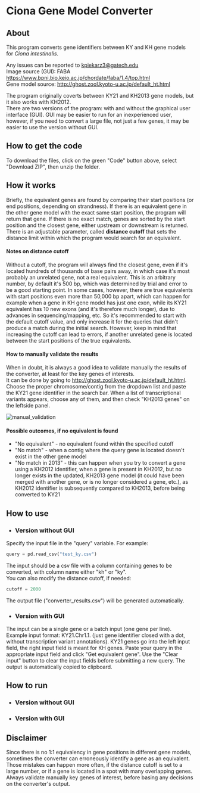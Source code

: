 # Ciona Gene Model Converter

## About

This program converts gene identifiers between KY and KH gene models for _Ciona intestinalis_.  

Any issues can be reported to kpiekarz3@gatech.edu  
Image source (GUI): FABA https://www.bpni.bio.keio.ac.jp/chordate/faba/1.4/top.html  
Gene model source: http://ghost.zool.kyoto-u.ac.jp/default_ht.html  

The program originally coverts between KY21 and KH2013 gene models, but it also works with KH2012.  
There are two versions of the program: with and without the graphical user interface (GUI). GUI may be easier to run for an inexperienced user,
however, if you need to convert a large file, not just a few genes, it may be easier to use the version without GUI.

## How to get the code

To download the files, click on the green "Code" button above, select "Download ZIP", then unzip the folder.  

## How it works

Briefly, the equivalent genes are found by comparing their start positions (or end positions, depending on strandness). If there is an equivalent gene in the other gene model with the exact same start position, the program will return that gene. If there is no exact match, genes are sorted by the start position and the closest gene, either upstream or downstream is returned. There is an adjustable parameter, called **distance cutoff** that sets the distance limit within which the program would search for an equivalent. 
#### Notes on distance cutoff
Without a cutoff, the program will always find the closest gene, even if it's located hundreds of thousands of base pairs away, in which case it's most probably an unrelated gene, not a real equivalent. This is an arbitrary number, by default it's 500 bp, which was determined by trial and error to be a good starting point. In some cases, however, there are true equivalents with start positions even more than 50,000 bp apart, which can happen for example when a gene in KH gene model has just one exon, while its KY21 equivalent has 10 new exons (and it's therefore much longer), due to advances in sequencing/mapping, etc. So it's recommended to start with the default cutoff value, and only increase it for the queries that didn't produce a match during the initial search. However, keep in mind that increasing the cutoff can lead to errors, if another unrelated gene is located between the start positions of the true equivalents.

#### How to manually validate the results 
When in doubt, it is always a good idea to validate manually the results of the converter, at least for the key genes of interests.  
It can be done by going to http://ghost.zool.kyoto-u.ac.jp/default_ht.html.  
Choose the proper chromosome/contig from the dropdown list and paste the KY21 gene identifier in the search bar. When a list of transcriptional variants appears, choose any of them, and then check "KH2013 genes" on the leftside panel.  

![manual_validation](https://user-images.githubusercontent.com/117316002/205149747-cd032cc7-e3be-4484-bece-6010d01d7cf1.png)

#### Possible outcomes, if no equivalent is found
* "No equivalent" - no equivalent found within the specified cutoff
* "No match" - when a contig where the query gene is located doesn't exist in the other gene model
* "No match in 2013" - this can happen when you try to convert a gene using a KH2012 identifier, when a gene is present in KH2012, but no longer exists in the updated, KH2013 gene model (it could have been merged with another gene, or is no longer considered a gene, etc.), as KH2012 identifier is subsequently compared to KH2013, before being converted to KY21

## How to use
* ### Version without GUI
Specify the input file in the "query" variable. For example:
```python
query = pd.read_csv("test_ky.csv")
```
The input should be a csv file with a column containing genes to be converted, with column name either "kh" or "ky".  
You can also modify the distance cutoff, if needed:
```python
cutoff = 2000
```
The output file ("converter_results.csv") will be generated automatically.
* ### Version with GUI
The input can be a single gene or a batch input (one gene per line).
Example input format: KY21.Chr1.1. (just gene identifier closed with a dot, without transcription variant annotations).
KY21 genes go into the left input field, the right input field is meant for KH genes. Paste your query in the appropriate input field and click "Get equivalent gene". Use the "Clear input" button to clear the input fields before submitting a new query.
The output is automatically copied to clipboard.
## How to run
* ### Version without GUI
* ### Version with GUI

## Disclaimer

Since there is no 1:1 equivalency in gene positions in different gene models, sometimes the converter can erroneously identify a gene as an equivalent. Those mistakes can happen more often, if the distance cutoff is set to a large number, or if a gene is located in a spot with many overlapping genes. Always validate manually key genes of interest, before basing any decisions on the converter's output.
